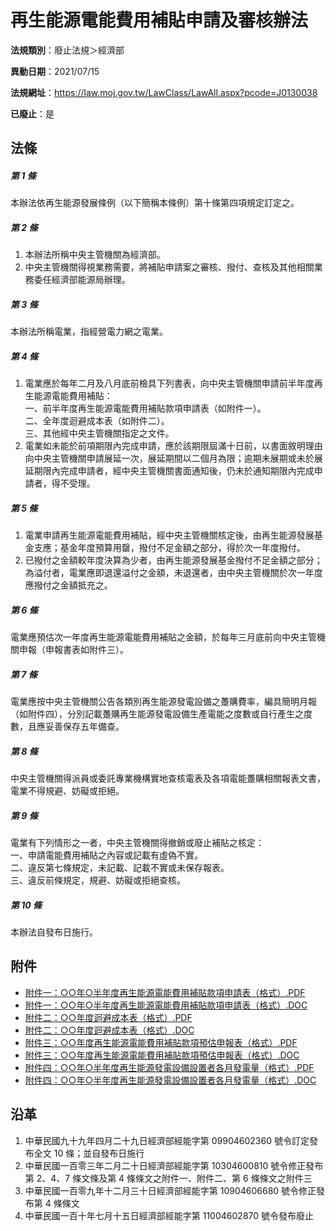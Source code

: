 # 再生能源電能費用補貼申請及審核辦法

**法規類別**：廢止法規＞經濟部

**異動日期**：2021/07/15  

**法規網址**：https://law.moj.gov.tw/LawClass/LawAll.aspx?pcode=J0130038

**已廢止**：是



## 法條
##### 第 1 條
本辦法依再生能源發展條例（以下簡稱本條例）第十條第四項規定訂定之。

##### 第 2 條
1. 本辦法所稱中央主管機關為經濟部。
1. 中央主管機關得視業務需要，將補貼申請案之審核、撥付、查核及其他相關業務委任經濟部能源局辦理。

##### 第 3 條
本辦法所稱電業，指經營電力網之電業。

##### 第 4 條
1. 電業應於每年二月及八月底前檢具下列書表，向中央主管機關申請前半年度再生能源電能費用補貼：  
一、前半年度再生能源電能費用補貼款項申請表（如附件一）。  
二、全年度迴避成本表（如附件二）。  
三、其他經中央主管機關指定之文件。
1. 電業如未能於前項期限內完成申請，應於該期限屆滿十日前，以書面敘明理由向中央主管機關申請展延一次，展延期間以二個月為限；逾期未展期或未於展延期限內完成申請者，經中央主管機關書面通知後，仍未於通知期限內完成申請者，得不受理。

##### 第 5 條
1. 電業申請再生能源電能費用補貼，經中央主管機關核定後，由再生能源發展基金支應；基金年度預算用罄，撥付不足金額之部分，得於次一年度撥付。
1. 已撥付之金額較年度決算為少者，由再生能源發展基金撥付不足金額之部分；為溢付者，電業應即退還溢付之金額，未退還者，由中央主管機關於次一年度應撥付之金額抵充之。

##### 第 6 條
電業應預估次一年度再生能源電能費用補貼之金額，於每年三月底前向中央主管機關申報（申報書表如附件三）。

##### 第 7 條
電業應按中央主管機關公告各類別再生能源發電設備之躉購費率，編具簡明月報（如附件四），分別記載躉購再生能源發電設備生產電能之度數或自行產生之度數，且應妥善保存五年備查。

##### 第 8 條
中央主管機關得派員或委託專業機構實地查核電表及各項電能躉購相關報表文書，電業不得規避、妨礙或拒絕。

##### 第 9 條
電業有下列情形之一者，中央主管機關得撤銷或廢止補貼之核定：  
一、申請電能費用補貼之內容或記載有虛偽不實。  
二、違反第七條規定，未記載、記載不實或未保存報表。  
三、違反前條規定，規避、妨礙或拒絕查核。

##### 第 10 條
本辦法自發布日施行。
## 附件
* [附件一：○○年○半年度再生能源電能費用補貼款項申請表（格式）.PDF](https://law.moj.gov.tw/LawClass/LawGetFile.ashx?FileId=0000235697)
* [附件一：○○年○半年度再生能源電能費用補貼款項申請表（格式）.DOC](https://law.moj.gov.tw/LawClass/LawGetFile.ashx?FileId=0000141745)
* [附件二：○○年度迴避成本表（格式）.PDF](https://law.moj.gov.tw/LawClass/LawGetFile.ashx?FileId=0000235698)
* [附件二：○○年度迴避成本表（格式）.DOC](https://law.moj.gov.tw/LawClass/LawGetFile.ashx?FileId=0000141746)
* [附件三：○○年度再生能源電能費用補貼款項預估申報表（格式）.PDF](https://law.moj.gov.tw/LawClass/LawGetFile.ashx?FileId=0000235699)
* [附件三：○○年度再生能源電能費用補貼款項預估申報表（格式）.DOC](https://law.moj.gov.tw/LawClass/LawGetFile.ashx?FileId=0000141747)
* [附件四：○○年○半年度再生能源發電設備設置者各月發電量（格式）.PDF](https://law.moj.gov.tw/LawClass/LawGetFile.ashx?FileId=0000235700)
* [附件四：○○年○半年度再生能源發電設備設置者各月發電量（格式）.DOC](https://law.moj.gov.tw/LawClass/LawGetFile.ashx?FileId=0000141748)
## 沿革
1. 中華民國九十九年四月二十九日經濟部經能字第 09904602360  號令訂定發布全文 10 條；並自發布日施行
1. 中華民國一百零三年二月二十日經濟部經能字第 10304600810  號令修正發布第 2、4、7  條文條及第 4  條條文之附件一、附件二、第 6  條條文之附件三
1. 中華民國一百零九年十二月三十日經濟部經能字第 10904606680  號令修正發布第 4  條條文
1. 中華民國一百十年七月十五日經濟部經能字第 11004602870  號令發布廢止


